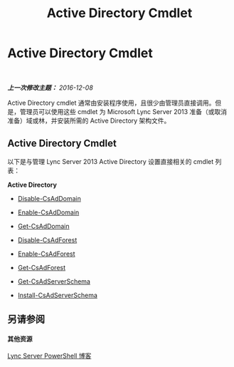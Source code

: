 ﻿---
title: Active Directory Cmdlet
TOCTitle: Active Directory Cmdlet
ms:assetid: 313d73cb-f3db-4bc4-8708-de4da1d719c1
ms:mtpsurl: https://technet.microsoft.com/zh-cn/library/Gg415640(v=OCS.15)
ms:contentKeyID: 49312414
ms.date: 12/10/2016
mtps_version: v=OCS.15
ms.translationtype: HT
---

# Active Directory Cmdlet

 

_**上一次修改主题：** 2016-12-08_

Active Directory cmdlet 通常由安装程序使用，且很少由管理员直接调用。但是，管理员可以使用这些 cmdlet 为 Microsoft Lync Server 2013 准备（或取消准备）域或林，并安装所需的 Active Directory 架构文件。

## Active Directory Cmdlet

以下是与管理 Lync Server 2013 Active Directory 设置直接相关的 cmdlet 列表：

**Active Directory**

  - [Disable-CsAdDomain](disable-csaddomain.md)

  - [Enable-CsAdDomain](enable-csaddomain.md)

  - [Get-CsAdDomain](get-csaddomain.md)

  - [Disable-CsAdForest](disable-csadforest.md)

  - [Enable-CsAdForest](enable-csadforest.md)

  - [Get-CsAdForest](get-csadforest.md)

  - [Get-CsAdServerSchema](get-csadserverschema.md)

  - [Install-CsAdServerSchema](install-csadserverschema.md)

## 另请参阅

#### 其他资源

[Lync Server PowerShell 博客](http://go.microsoft.com/fwlink/?linkid=203150%26clcid=0x804)


